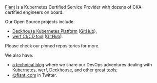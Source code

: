 [Flant](https://flant.com/company/about-us) is a Kubernetes Certified Service Provider with dozens of CKA-certified engineers on board.

Our Open Source projects include:
* [Deckhouse Kubernetes Platform](https://deckhouse.io/) ([GitHub](https://github.com/deckhouse/deckhouse)),
* [werf CI/CD tool](https://werf.io/) ([GitHub](https://github.com/werf/werf)).

Please check our pinned repositories for more.

We also have:
* [a technical blog](https://medium.com/@flant_com) where we share our DevOps adventures dealing with Kubernetes, werf, Deckhouse, and other great tools;
* [@flant_com](https://twitter.com/flant_com) in Twitter.
